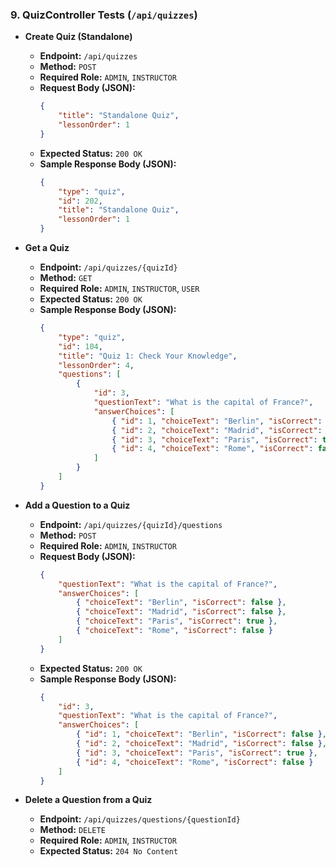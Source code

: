 ### 9. QuizController Tests (`/api/quizzes`)

*   **Create Quiz (Standalone)**
    *   **Endpoint:** `/api/quizzes`
    *   **Method:** `POST`
    *   **Required Role:** `ADMIN`, `INSTRUCTOR`
    *   **Request Body (JSON):**
        ```json
        {
            "title": "Standalone Quiz",
            "lessonOrder": 1
        }
        ```
    *   **Expected Status:** `200 OK`
    *   **Sample Response Body (JSON):**
        ```json
        {
            "type": "quiz",
            "id": 202,
            "title": "Standalone Quiz",
            "lessonOrder": 1
        }
        ```

*   **Get a Quiz**
    *   **Endpoint:** `/api/quizzes/{quizId}`
    *   **Method:** `GET`
    *   **Required Role:** `ADMIN`, `INSTRUCTOR`, `USER`
    *   **Expected Status:** `200 OK`
    *   **Sample Response Body (JSON):**
        ```json
        {
            "type": "quiz",
            "id": 104,
            "title": "Quiz 1: Check Your Knowledge",
            "lessonOrder": 4,
            "questions": [
                {
                    "id": 3,
                    "questionText": "What is the capital of France?",
                    "answerChoices": [
                        { "id": 1, "choiceText": "Berlin", "isCorrect": false },
                        { "id": 2, "choiceText": "Madrid", "isCorrect": false },
                        { "id": 3, "choiceText": "Paris", "isCorrect": true },
                        { "id": 4, "choiceText": "Rome", "isCorrect": false }
                    ]
                }
            ]
        }
        ```

*   **Add a Question to a Quiz**
    *   **Endpoint:** `/api/quizzes/{quizId}/questions`
    *   **Method:** `POST`
    *   **Required Role:** `ADMIN`, `INSTRUCTOR`
    *   **Request Body (JSON):**
        ```json
        {
            "questionText": "What is the capital of France?",
            "answerChoices": [
                { "choiceText": "Berlin", "isCorrect": false },
                { "choiceText": "Madrid", "isCorrect": false },
                { "choiceText": "Paris", "isCorrect": true },
                { "choiceText": "Rome", "isCorrect": false }
            ]
        }
        ```
    *   **Expected Status:** `200 OK`
    *   **Sample Response Body (JSON):**
        ```json
        {
            "id": 3,
            "questionText": "What is the capital of France?",
            "answerChoices": [
                { "id": 1, "choiceText": "Berlin", "isCorrect": false },
                { "id": 2, "choiceText": "Madrid", "isCorrect": false },
                { "id": 3, "choiceText": "Paris", "isCorrect": true },
                { "id": 4, "choiceText": "Rome", "isCorrect": false }
            ]
        }
        ```

*   **Delete a Question from a Quiz**
    *   **Endpoint:** `/api/quizzes/questions/{questionId}`
    *   **Method:** `DELETE`
    *   **Required Role:** `ADMIN`, `INSTRUCTOR`
    *   **Expected Status:** `204 No Content`
